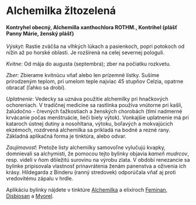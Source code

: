 Alchemilka žltozelená
=====================

#### Kontryhel obecný, Alchemilla xanthochlora ROTHM., Kontrihel (plášť Panny Márie, ženský plášť)

*Výskyt*: Rastie zväčša na vlhkých lúkach a pasienkoch, popri potokoch od nížin
až po horské oblasti. Je rozšírená na celej severnej pologuli.

*Kvitne*: Od mája do augusta (septembra); zber na počiatku rozkvetu.

*Zber*: Zbierame kvitnúcu vňať alebo len prízemné lístky. Sušíme prirodzeným
teplom, pri umelom teple najviac 45 stupňov Celzia, opatrne obracať (ľahko sa
drobí).

*Uplatnenie*: Vedecky sa uznáva použitie alchemilky pri hnačkových ochoreniach.
V tradičnej medicíne sa rastlinka používa vnútorne pri kašli, žalúdočno -
črevných ťažkostiach a ženských chorobách (tlmí nadmerné krvácanie počas
menštruácie, lieči biely výtok). Vonkajšie uplatnenie má pri kataroch ústnej
dutiny a nosohltana, výtoku, boľavých a mokvajúcich ekzémoch, rozdrvená
alchemilka sa prikladá na bodné a rezné rany. Základná aplikačná forma je
tinktúra, alebo odvar.

*Zaujímavosť*: Pretože listy alchemilky samovoľne vylučujú kvapky, domnievali sa
alchymisti, že pomocou tejto bylinky objavia *kameň mudrcov*, resp. videli v ňom
dôležitú surovinu na výrobu zlata. V období renezancie sa bylinke pripisovala
vlastnosť prinavrátenia ženám panenstva a oživenia ich krásy. Hildegarda z
Binderu (ranný stredovek) odporúčala vňať aj proti vredovitému zápalu v hrdle.

Aplikáciu bylinky nájdete v tinktúre
[Alchemilka](/sip/tinktury-jednobylinkove/alchemilka) a
elixíroch [Feminan](/sip/elixiry/feminan-elixir),
[Disbiosan](/sip/elixiry/disbiosan-elixir) a
[Myorel](/sip/elixiry/myorel-elixir).

